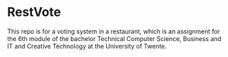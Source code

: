 # RestVote
This repo is for a voting system in a restaurant, which is an assignment for the 6th module of the bachelor Technical Computer Science, Business and IT and Creative Technology at the University of Twente.
